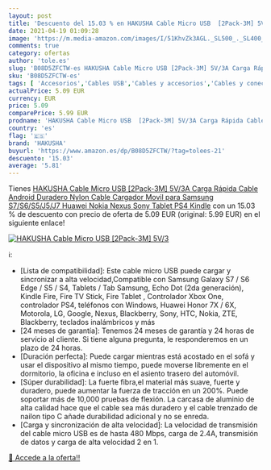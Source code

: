 ```yaml
---
layout: post
title: 'Descuento del 15.03 % en HAKUSHA Cable Micro USB  [2Pack-3M] 5V/3'
date: 2021-04-19 01:09:28
image: 'https://m.media-amazon.com/images/I/51KhvZk3AGL._SL500_._SL400_.jpg'
comments: true
category: ofertas
author: 'tole.es'
slug: 'B08D5ZFCTW-es HAKUSHA Cable Micro USB [2Pack-3M] 5V/3A Carga Rápida...'
sku: 'B08D5ZFCTW-es'
tags: [ 'Accesorios','Cables USB','Cables y accesorios','Cables y conectores','Informática','android','hakusha', ]
actualPrice: 5.09 EUR
currency: EUR
price: 5.09
comparePrice: 5.99 EUR
prodname: 'HAKUSHA Cable Micro USB  [2Pack-3M] 5V/3A Carga Rápida Cable Android Duradero Nylon Cable Cargador Movil para Samsung S7/S6/S5/J5/J7 Huawei Nokia Nexus Sony Tablet PS4 Kindle'
country: 'es'
flag: '🇪🇸'
brand: 'HAKUSHA'
buyurl: 'https://www.amazon.es/dp/B08D5ZFCTW/?tag=tolees-21'
descuento: '15.03'
average: '5.81'
---
```


Tienes [HAKUSHA Cable Micro USB  [2Pack-3M] 5V/3A Carga Rápida Cable Android Duradero Nylon Cable Cargador Movil para Samsung S7/S6/S5/J5/J7 Huawei Nokia Nexus Sony Tablet PS4 Kindle](https://www.amazon.es/dp/B08D5ZFCTW/?tag=tolees-21) con un 15.03 % de descuento con precio de oferta de 5.09 EUR (original: 5.99 EUR) en el siguiente enlace!

[![HAKUSHA Cable Micro USB  [2Pack-3M] 5V/3](https://m.media-amazon.com/images/I/51KhvZk3AGL._SL500_._SL400_.jpg)](https://www.amazon.es/dp/B08D5ZFCTW/?tag=tolees-21)

ℹ️:

- [Lista de compatibilidad]: Este cable micro USB puede cargar y sincronizar a alta velocidad,Compatible con Samsung Galaxy S7 / S6 Edge / S5 / S4, Tablets / Tab Samsung, Echo Dot (2da generación), Kindle Fire, Fire TV Stick, Fire Tablet , Controlador Xbox One, controlador PS4, teléfonos con Windows, Huawei Honor 7X / 6X, Motorola, LG, Google, Nexus, Blackberry, Sony, HTC, Nokia, ZTE, Blackberry, teclados inalámbricos y más
- [24 meses de garantía]: Tenemos 24 meses de garantía y 24 horas de servicio al cliente. Si tiene alguna pregunta, le responderemos en un plazo de 24 horas.
- [Duración perfecta]: Puede cargar mientras está acostado en el sofá y usar el dispositivo al mismo tiempo, puede moverse libremente en el dormitorio, la oficina e incluso en el asiento trasero del automóvil.
- [Súper durabilidad]: La fuerte fibra,el material más suave, fuerte y duradero, puede aumentar la fuerza de tracción en un 200%. Puede soportar más de 10,000 pruebas de flexión. La carcasa de aluminio de alta calidad hace que el cable sea más duradero y el cable trenzado de nailon tipo C añade durabilidad adicional y no se enreda.
- [Carga y sincronización de alta velocidad]: La velocidad de transmisión del cable micro USB es de hasta 480 Mbps, carga de 2.4A, transmisión de datos y carga de alta velocidad 2 en 1.

[🛒 Accede a la oferta!!](https://www.amazon.es/dp/B08D5ZFCTW/?tag=tolees-21)
